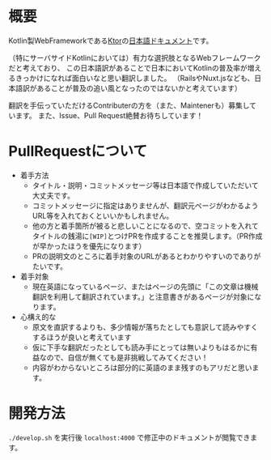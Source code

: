 # 概要

Kotlin製WebFrameworkである[Ktor](https://ktor.io)の[日本語ドキュメント](https://jp.ktor.work)です。

（特にサーバサイドKotlinにおいては）有力な選択肢となるWebフレームワークだと考えており、
この日本語訳があることで日本においてKotlinの普及率が増えるきっかけになれば面白いなと思い翻訳しました。
（RailsやNuxt.jsなども、日本語訳があることが普及の追い風となったのではないかと考えています）

翻訳を手伝っていただけるContributerの方を（また、Maintenerも）募集しています。
また、Issue、Pull Request絶賛お待ちしています！

# PullRequestについて

* 着手方法
  * タイトル・説明・コミットメッセージ等は日本語で作成していただいて大丈夫です。
  * コミットメッセージに指定はありませんが、翻訳元ページがわかるようURL等を入れておくといいかもしれません。
  * 他の方と着手箇所が被ると悲しいことになるので、空コミットを入れてタイトルの銭湯に`[WIP]`とつけPRを作成することを推奨します。（PR作成が早かったほうを優先になります）
  * PRの説明文のところに着手対象のURLがあるとわかりやすいのでありがたいです。
* 着手対象
  * 現在英語になっているページ、またはページの先頭に「この文章は機械翻訳を利用して翻訳されています。」と注意書きがあるページが対象になります。
* 心構え的な
  * 原文を直訳するよりも、多少情報が落ちたとしても意訳して読みやすくするほうが良いと考えています
  * 仮に下手な翻訳だったとしても読み手にとっては無いよりもはるかに有益なので、自信が無くても是非挑戦してみてください！
  * 内容がわからないところは部分的に英語のまま残すのもアリだと思います。

# 開発方法

`./develop.sh` を実行後 `localhost:4000` で修正中のドキュメントが閲覧できます。
